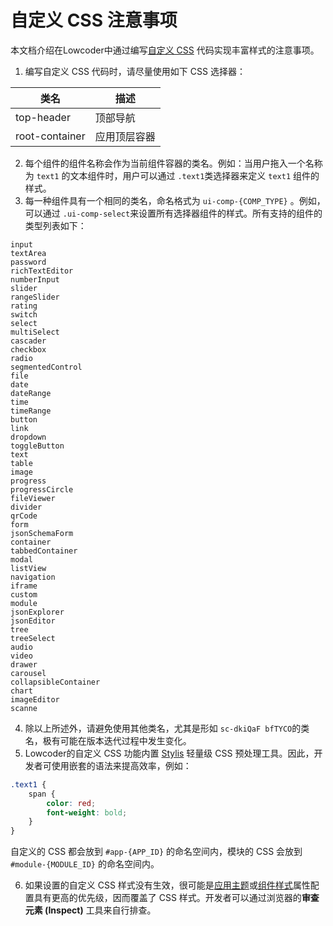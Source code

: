 # 自定义 CSS 注意事项

本文档介绍在Lowcoder中通过编写[自定义 CSS](../style#%E8%87%AA%E5%AE%9A%E4%B9%89css) 代码实现丰富样式的注意事项。

1. 编写自定义 CSS 代码时，请尽量使用如下 CSS 选择器：

|类名|描述|
| ----------------| --------------|
|top-header|顶部导航|
|root-container|应用顶层容器|

2. 每个组件的组件名称会作为当前组件容器的类名。例如：当用户拖入一个名称为 `text1`​ 的文本组件时，用户可以通过 `.text1`​ 类选择器来定义 `text1`​ 组件的样式。
3. 每一种组件具有一个相同的类名，命名格式为 `ui-comp-{COMP_TYPE}`​ 。例如，可以通过 `.ui-comp-select`​ 来设置所有选择器组件的样式。所有支持的组件的类型列表如下：

```plain
input
textArea
password
richTextEditor
numberInput
slider
rangeSlider
rating
switch
select
multiSelect
cascader
checkbox
radio
segmentedControl
file
date
dateRange
time
timeRange
button
link
dropdown
toggleButton
text
table
image
progress
progressCircle
fileViewer
divider
qrCode
form
jsonSchemaForm
container
tabbedContainer
modal
listView
navigation
iframe
custom
module
jsonExplorer
jsonEditor
tree
treeSelect
audio
video
drawer
carousel
collapsibleContainer
chart
imageEditor
scanne
```

4. 除以上所述外，请避免使用其他类名，尤其是形如 `sc-dkiQaF bfTYCO`​ 的类名，极有可能在版本迭代过程中发生变化。
5. Lowcoder的自定义 CSS 功能内置 [Stylis](https://stylis.js.org/) 轻量级 CSS 预处理工具。因此，开发者可使用嵌套的语法来提高效率，例如：

```scss
.text1 {
    span {
        color: red;
        font-weight: bold;
    }
}
```

自定义的 CSS 都会放到 `#app-{APP_ID}`​ 的命名空间内，模块的 CSS 会放到 `#module-{MODULE_ID}`​ 的命名空间内。

6. 如果设置的自定义 CSS 样式没有生效，很可能是[应用主题](../style#%E5%BA%94%E7%94%A8%E4%B8%BB%E9%A2%98)或[组件样式](../style#%E7%BB%84%E4%BB%B6%E6%A0%B7%E5%BC%8F)属性配置具有更高的优先级，因而覆盖了 CSS 样式。开发者可以通过浏览器的**审查元素 (Inspect)** 工具来自行排查。
